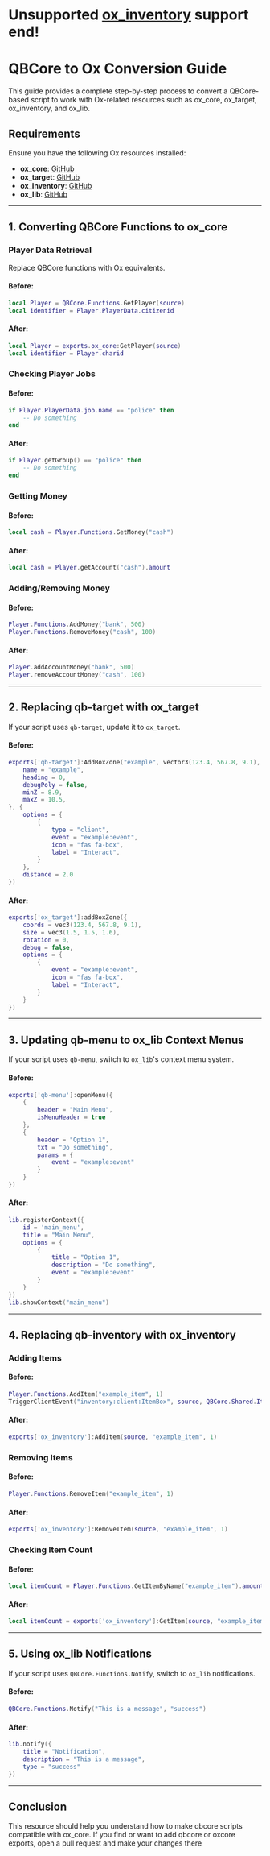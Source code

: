 # Unsupported [ox_inventory](https://github.com/overextended/ox_inventory) support end!

# QBCore to Ox Conversion Guide

This guide provides a complete step-by-step process to convert a QBCore-based script to work with Ox-related resources such as ox_core, ox_target, ox_inventory, and ox_lib.

## Requirements
Ensure you have the following Ox resources installed:
- **ox_core**: [GitHub](https://github.com/overextended/ox_core)
- **ox_target**: [GitHub](https://github.com/overextended/ox_target)
- **ox_inventory**: [GitHub](https://github.com/overextended/ox_inventory)
- **ox_lib**: [GitHub](https://github.com/overextended/ox_lib)

---

## 1. Converting QBCore Functions to ox_core

### Player Data Retrieval
Replace QBCore functions with Ox equivalents.

#### Before:
```lua
local Player = QBCore.Functions.GetPlayer(source)
local identifier = Player.PlayerData.citizenid
```
#### After:
```lua
local Player = exports.ox_core:GetPlayer(source)
local identifier = Player.charid
```

### Checking Player Jobs
#### Before:
```lua
if Player.PlayerData.job.name == "police" then
    -- Do something
end
```
#### After:
```lua
if Player.getGroup() == "police" then
    -- Do something
end
```

### Getting Money
#### Before:
```lua
local cash = Player.Functions.GetMoney("cash")
```
#### After:
```lua
local cash = Player.getAccount("cash").amount
```

### Adding/Removing Money
#### Before:
```lua
Player.Functions.AddMoney("bank", 500)
Player.Functions.RemoveMoney("cash", 100)
```
#### After:
```lua
Player.addAccountMoney("bank", 500)
Player.removeAccountMoney("cash", 100)
```

---

## 2. Replacing qb-target with ox_target
If your script uses `qb-target`, update it to `ox_target`.

#### Before:
```lua
exports['qb-target']:AddBoxZone("example", vector3(123.4, 567.8, 9.1), 1.5, 1.5, {
    name = "example",
    heading = 0,
    debugPoly = false,
    minZ = 8.9,
    maxZ = 10.5,
}, {
    options = {
        {
            type = "client",
            event = "example:event",
            icon = "fas fa-box",
            label = "Interact",
        }
    },
    distance = 2.0
})
```
#### After:
```lua
exports['ox_target']:addBoxZone({
    coords = vec3(123.4, 567.8, 9.1),
    size = vec3(1.5, 1.5, 1.6),
    rotation = 0,
    debug = false,
    options = {
        {
            event = "example:event",
            icon = "fas fa-box",
            label = "Interact",
        }
    }
})
```

---

## 3. Updating qb-menu to ox_lib Context Menus

If your script uses `qb-menu`, switch to `ox_lib`'s context menu system.

#### Before:
```lua
exports['qb-menu']:openMenu({
    {
        header = "Main Menu",
        isMenuHeader = true
    },
    {
        header = "Option 1",
        txt = "Do something",
        params = {
            event = "example:event"
        }
    }
})
```
#### After:
```lua
lib.registerContext({
    id = 'main_menu',
    title = "Main Menu",
    options = {
        {
            title = "Option 1",
            description = "Do something",
            event = "example:event"
        }
    }
})
lib.showContext("main_menu")
```

---

## 4. Replacing qb-inventory with ox_inventory

### Adding Items
#### Before:
```lua
Player.Functions.AddItem("example_item", 1)
TriggerClientEvent("inventory:client:ItemBox", source, QBCore.Shared.Items["example_item"], "add")
```
#### After:
```lua
exports['ox_inventory']:AddItem(source, "example_item", 1)
```

### Removing Items
#### Before:
```lua
Player.Functions.RemoveItem("example_item", 1)
```
#### After:
```lua
exports['ox_inventory']:RemoveItem(source, "example_item", 1)
```

### Checking Item Count
#### Before:
```lua
local itemCount = Player.Functions.GetItemByName("example_item").amount
```
#### After:
```lua
local itemCount = exports['ox_inventory']:GetItem(source, "example_item", false)
```

---

## 5. Using ox_lib Notifications
If your script uses `QBCore.Functions.Notify`, switch to `ox_lib` notifications.

#### Before:
```lua
QBCore.Functions.Notify("This is a message", "success")
```
#### After:
```lua
lib.notify({
    title = "Notification",
    description = "This is a message",
    type = "success"
})
```

---

## Conclusion
This resource should help you understand how to make qbcore scripts compatible with ox_core.
If you find or want to add qbcore or oxcore exports, open a pull request and make your changes there
